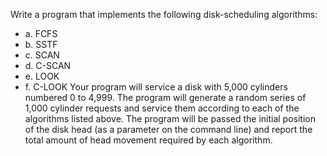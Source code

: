 Write a program that implements the following disk-scheduling algorithms:
* a. FCFS
* b. SSTF
* c. SCAN
* d. C-SCAN
* e. LOOK
* f. C-LOOK
Your program will service a disk with 5,000 cylinders numbered 0 to
4,999. The program will generate a random series of 1,000 cylinder
requests and service them according to each of the algorithms listed
above. The program will be passed the initial position of the disk head
(as a parameter on the command line) and report the total amount of
head movement required by each algorithm.
